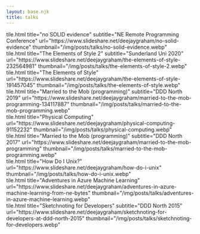 ```yaml
---
layout: base.njk
title: talks
---
```


<div class="content">

<!-- Row 0 -->
<div class="tile is-ancestor">
	<div class="tile is-parent">
		<article class="tile is-child">
            tile.html title="no SOLID evidence" subtitle="NE Remote Programming Conference" url="https://www.slideshare.net/deejaygraham/no-solid-evidence" thumbnail="/img/posts/talks/no-solid-evidence.webp"
        </article>
	</div>
	<div class="tile is-parent">
		<article class="tile is-child">
         tile.html title="The Elements of Style 2" subtitle="Sunderland Uni 2020" url="https://www.slideshare.net/deejaygraham/the-elements-of-style-232564981" thumbnail="/img/posts/talks/the-elements-of-style-2.webp" 
        </article>
	</div>
	<div class="tile is-parent">
		<article class="tile is-child">
            tile.html title="The Elements of Style" url="https://www.slideshare.net/deejaygraham/the-elements-of-style-191457045" thumbnail="/img/posts/talks/the-elements-of-style.webp"
        </article>
	</div>
</div>
<!-- Row 0 -->

<!-- Row 1 -->
<div class="tile is-ancestor">
	<div class="tile is-parent">
		<article class="tile is-child">
			tile.html title="Married to the Mob (programming)" subtitle="DDD North 2019" url="https://www.slideshare.net/deejaygraham/married-to-the-mob-programming-134117887" thumbnail="/img/posts/talks/married-to-the-mob-programming.webp"
		</article>
	</div>
	<div class="tile is-parent">
		<article class="tile is-child">
			tile.html title="Physical Computing" url="https://www.slideshare.net/deejaygraham/physical-computing-91152232" thumbnail="/img/posts/talks/physical-computing.webp"
		</article>
	</div>
	<div class="tile is-parent">
		<article class="tile is-child">
			tile.html title="Married to the Mob (programming)" subtitle="DDD North 2017" url="https://www.slideshare.net/deejaygraham/married-to-the-mob-programming" thumbnail="/img/posts/talks/married-to-the-mob-programming.webp"
		</article>
	</div>
</div>
<!-- Row 1 -->

<!-- Row 2 -->
<div class="tile is-ancestor">
	<div class="tile is-parent">
		<article class="tile is-child">
			tile.html title="How Do I Unix?" url="https://www.slideshare.net/deejaygraham/how-do-i-unix" thumbnail="/img/posts/talks/how-do-i-unix.webp"
		</article>
	</div>
	<div class="tile is-parent">
		<article class="tile is-child">
			tile.html title="Adventures in Azure Machine Learning" url="https://www.slideshare.net/deejaygraham/adventures-in-azure-machine-learning-from-ne-bytes" thumbnail="/img/posts/talks/adventures-in-azure-machine-learning.webp"
		</article>
	</div>
	<div class="tile is-parent">
		<article class="tile is-child">
			tile.html title="Sketchnoting for Developers" subtitle="DDD North 2015" url="https://www.slideshare.net/deejaygraham/sketchnoting-for-developers-at-ddd-north-2015" thumbnail="/img/posts/talks/sketchnoting-for-developers.webp"
		</article>
	</div>
</div>
<!-- Row 2 -->

</div>
